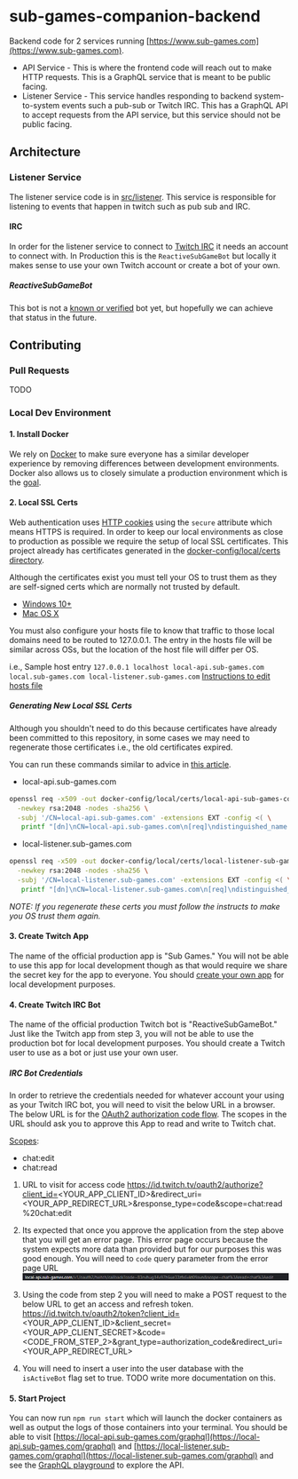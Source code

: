 # sub-games-companion-backend
Backend code for 2 services running [https://www.sub-games.com](https://www.sub-games.com). 

* API Service - This is where the frontend code will reach out to make HTTP requests. This is a GraphQL service that is
meant to be public facing.
* Listener Service - This service handles responding to backend system-to-system events such a pub-sub or Twitch
IRC. This has a GraphQL API to accept requests from the API service, but this service should not be public facing.

## Architecture
### Listener Service
The listener service code is in [src/listener](src/listener). This service is responsible for listening to events that
happen in twitch such as pub sub and IRC.

#### IRC
In order for the listener service to connect to [Twitch IRC](https://dev.twitch.tv/docs/irc/guide) it needs an account to
connect with. In Production this is the `ReactiveSubGameBot` but locally it makes sense to use your own Twitch account or
create a bot of your own.

##### ReactiveSubGameBot
This bot is not a [known or verified](https://dev.twitch.tv/docs/irc/guide#known-and-verified-bots) bot yet,
but hopefully we can achieve that status in the future.

## Contributing

### Pull Requests
TODO

### Local Dev Environment
#### 1. Install Docker
We rely on [Docker](https://www.docker.com/) to make sure everyone has a similar developer experience by removing differences
between development environments. Docker also allows us to closely simulate a production environment which is the [goal](https://12factor.net/dev-prod-parity).

#### 2. Local SSL Certs
Web authentication uses [HTTP cookies](https://developer.mozilla.org/en-US/docs/Web/HTTP/Cookies) using the `secure` attribute
which means HTTPS is required. In order to keep our local environments as close to production as possible we require the setup
of local SSL certificates. This project already has certificates generated in the [docker-config/local/certs directory](docker-config/local/certs).

Although the certificates exist you must tell your OS to trust them as they are self-signed certs which are normally not
trusted by default.
* [Windows 10+](https://support.kaspersky.com/CyberTrace/1.0/en-US/174127.htm)
* [Mac OS X](https://css-tricks.com/trusting-ssl-locally-mac/#trusting-the-local-certificate-through-keychain)

You must also configure your hosts file to know that traffic to those local domains need to be routed to 127.0.0.1.
The entry in the hosts file will be similar across OSs, but the location of the host file will differ per OS.

i.e., Sample host entry
`127.0.0.1 localhost local-api.sub-games.com local.sub-games.com local-listener.sub-games.com`
[Instructions to edit hosts file](https://www.howtogeek.com/howto/27350/beginner-geek-how-to-edit-your-hosts-file/)

##### Generating New Local SSL Certs
Although you shouldn't need to do this because certificates have already been committed to this repository, in some cases
we may need to regenerate those certificates i.e., the old certificates expired.

You can run these commands similar to advice in [this article](https://letsencrypt.org/docs/certificates-for-localhost/).

* local-api.sub-games.com
```bash
openssl req -x509 -out docker-config/local/certs/local-api-sub-games-com.crt -keyout docker-config/local/certs/local-api-sub-games-com.key \
  -newkey rsa:2048 -nodes -sha256 \
  -subj '/CN=local-api.sub-games.com' -extensions EXT -config <( \
   printf "[dn]\nCN=local-api.sub-games.com\n[req]\ndistinguished_name = dn\n[EXT]\nsubjectAltName=DNS:local-api.sub-games.com\nkeyUsage=digitalSignature\nextendedKeyUsage=serverAuth")
```

* local-listener.sub-games.com
```bash
openssl req -x509 -out docker-config/local/certs/local-listener-sub-games-com.crt -keyout docker-config/local/certs/local-listener-sub-games-com.key \
  -newkey rsa:2048 -nodes -sha256 \
  -subj '/CN=local-listener.sub-games.com' -extensions EXT -config <( \
   printf "[dn]\nCN=local-listener.sub-games.com\n[req]\ndistinguished_name = dn\n[EXT]\nsubjectAltName=DNS:local-listener.sub-games.com\nkeyUsage=digitalSignature\nextendedKeyUsage=serverAuth")
```

_NOTE: If you regenerate these certs you must follow the instructs to make you OS trust them again._

#### 3. Create Twitch App
The name of the official production app is "Sub Games." You will not be able to use this app for local development though
as that would require we share the secret key for the app to everyone. You should [create your own app](https://dev.twitch.tv/console/apps/create)
for local development purposes.

#### 4. Create Twitch IRC Bot
The name of the official production Twitch bot is "ReactiveSubGameBot." Just like the Twitch app from step 3, you will
not be able to use the production bot for local development purposes. You should create a Twitch user to use as a bot
or just use your own user.

##### IRC Bot Credentials
In order to retrieve the credentials needed for whatever account your using as your Twitch IRC bot, you will need to visit
the below URL in a browser. The below URL is for the [OAuth2 authorization code flow](https://dev.twitch.tv/docs/authentication/getting-tokens-oauth#oauth-authorization-code-flow).
The scopes in the URL should ask you to approve this App to read and write to Twitch chat.

[Scopes](https://dev.twitch.tv/docs/authentication#scopes):
* chat:edit
* chat:read

1. URL to visit for access code
   https://id.twitch.tv/oauth2/authorize?client_id=<YOUR_APP_CLIENT_ID>&redirect_uri=<YOUR_APP_REDIRECT_URL>&response_type=code&scope=chat:read%20chat:edit

2. Its expected that once you approve the application from the step above that you will get an error page.
   This error page occurs because the system expects more data than provided but for our purposes this was good enough.
   You will need to `code` query parameter from the error page URL ![Oauth2 error URL](docs/images/oauth2-error-url-example.png)

3. Using the code from step 2 you will need to make a POST request to the below URL to get an access and refresh token.
   https://id.twitch.tv/oauth2/token?client_id=<YOUR_APP_CLIENT_ID>&client_secret=<YOUR_APP_CLIENT_SECRET>&code=<CODE_FROM_STEP_2>&grant_type=authorization_code&redirect_uri=<YOUR_APP_REDIRECT_URL>
   
4. You will need to insert a user into the user database with the `isActiveBot` flag set to true. TODO write more documentation
on this.

#### 5. Start Project
You can now run `npm run start` which will launch the docker containers as well as output the logs of those
containers into your terminal. You should be able to visit [https://local-api.sub-games.com/graphql](https://local-api.sub-games.com/graphql)
and [https://local-listener.sub-games.com/graphql](https://local-listener.sub-games.com/graphql) and see the [GraphQL playground](https://www.apollographql.com/docs/apollo-server/testing/graphql-playground/)
to explore the API.
